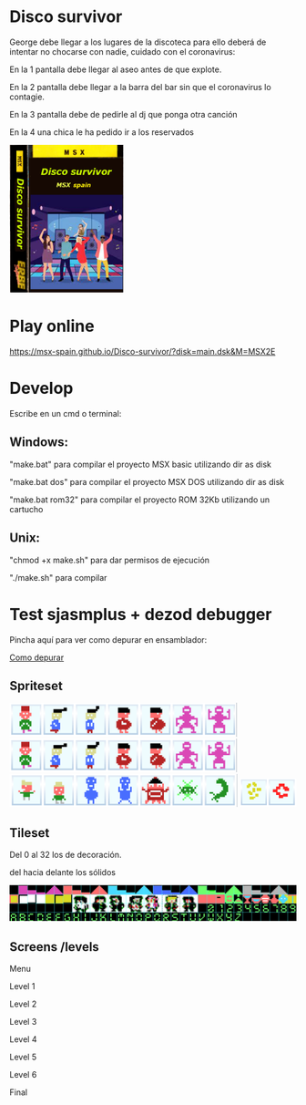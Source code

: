 # Disco survivor

George debe llegar a los lugares de la discoteca para ello deberá de intentar no chocarse con nadie, cuidado con el coronavirus:

En la 1 pantalla debe llegar al aseo antes de que explote.

En la 2 pantalla debe llegar a la barra del bar sin que el coronavirus lo contagie.

En la 3 pantalla debe de pedirle al dj que ponga otra canción

En la 4 una chica le ha pedido ir a los reservados

<img src="docs/caratula.png" width="200px" />

# Play online

https://msx-spain.github.io/Disco-survivor/?disk=main.dsk&M=MSX2E



# Develop

Escribe en un cmd o terminal:

## Windows:

"make.bat" para compilar el proyecto MSX basic utilizando dir as disk

"make.bat dos" para compilar el proyecto MSX DOS utilizando dir as disk

"make.bat rom32" para compilar el proyecto ROM 32Kb utilizando un cartucho

## Unix:

"chmod +x make.sh" para dar permisos de ejecución

"./make.sh" para compilar


# Test sjasmplus + dezod debugger

Pincha aquí para ver como depurar en ensamblador:

<a href="docs/Como-depurar.md">Como depurar</a>




## Spriteset

<img src="docs/spritesheet2.PNG" width="400px">

<img src="docs/spritesheet2.PNG" width="400px">

<img src="docs/spritesheet3.PNG" width="400px">

<img src="docs/spritesheet4.PNG" width="100px">

## Tileset

Del 0 al 32 los de decoración.

del hacia delante los sólidos



<img src="docs/tileset-readme.PNG" >


## Screens /levels

Menu

<!--<img src="docs/menu.PNG" width="300px" >-->


Level 1


<!--<img src="docs/level1-2.PNG"  width="300px" >

<img src="docs/level1.PNG" >-->

Level 2



<!--<img src="docs/level2-2.PNG"  width="300px" >

<img src="docs/level2.PNG" >-->

Level 3

<!--<img src="docs/level3-2.PNG"  width="300px" >

<img src="docs/level3.PNG" >-->

Level 4

<!--<img src="docs/level4-2.PNG"  width="300px" >

<img src="docs/level4.PNG" >-->

Level 5

<!--<img src="docs/level5-2.PNG"  width="300px" >

<img src="docs/level5.PNG" >-->

Level 6

<!--<img src="docs/level6-2.PNG"  width="300px" >

<img src="docs/level6.PNG" >-->

Final

<!--<img src="docs/final.PNG"  width="300px" >-->
